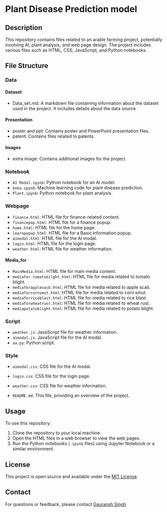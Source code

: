 # Plant Disease Prediction model 

## Description  

This repository contains files related to an arable farming project, potentially involving AI, plant analysis, and web page design. The project includes various files such as HTML, CSS, JavaScript, and Python notebooks.  

## File Structure  

### Data
#### Dataset
*   Data_set.md: A markdown file containing information about the dataset used in the project. It includes details about the data source
#### Presentation
*   poster and ppt: Contains poster and PowerPoint presentation files.     
*   patent: Contains files related to patents.
#### Images
*   extra image: Contains additional images for the project.   

### Notebook
*   `AI Modal.ipynb`: Python notebook for an AI model.  
*   `boka.ipynb`: Machine learning code for plant disease prediction.
*   `Plant.ipynb`: Python notebook for plant analysis.  

### Webpage
*   `finance.html`: HTML file for finance-related content.  
*   `financepop.html`: HTML file for a finance popup.  
*   `home.html`: HTML file for the home page.  
*   `learnpopup.html`: HTML file for a Basic information popup.  
*   `aimodal.html`: HTML file for the AI modal.  
*   `login.html`: HTML file for the login page.  
*   `weather.html`: HTML file for weather information.  
#### Media_for
*   `MainMedia.html`: HTML file for main media content.  
*   `mediafor tomatobilght.html`: HTML file for media related to tomato blight.  
*   `mediaforapplesacb.html`: HTML file for media related to apple scab.  
*   `mediaforcornsmut.html`: HTML file for media related to corn smut.  
*   `mediaforriceblast.html`: HTML file for media related to rice blast.  
*   `mediaforwheatrust.html`: HTML file for media related to wheat rust.  
*   `mediapotatoblight.html`: HTML file for media related to potato blight.  

### Script
*   `weather.js`: JavaScript file for weather information.  
*   `aimodal.js`: JavaScript file for the AI modal.    
*   `aa.py`: Python script.  

### Style 
*   `aimodal.css`: CSS file for the AI modal.
*   `login.css`: CSS file for the login page.  
*   `weather.css`: CSS file for weather information.  


*   `README.md`: This file, providing an overview of the project.  

## Usage  

To use this repository: 

1.  Clone the repository to your local machine.  
2.  Open the HTML files in a web browser to view the web pages.  
3.  Run the Python notebooks (`.ipynb` files) using Jupyter Notebook or a similar environment.  
  
## License  

This project is open source and available under the [MIT License](LICENSE).  

## Contact  

For questions or feedback, please contact [Gauransh Singh](https://github.com/Gauransh_Singh).  
